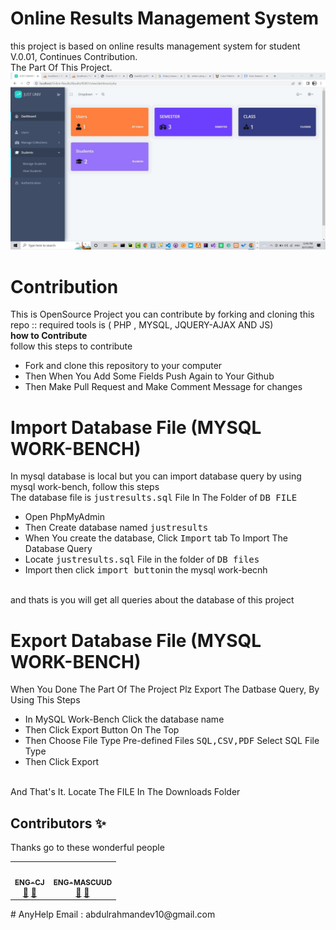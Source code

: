 # Online Results Management System
this project is based on online results management system for student<br>
V.0.01, Continues Contribution. <br>
The Part Of This Project.
![](/Results/thumb.jpg)

# Contribution
This is OpenSource Project you can contribute by forking and cloning this repo :: required tools is ( PHP , MYSQL, JQUERY-AJAX AND JS) <br>
<b>how to Contribute</b><br>
follow this steps to contribute<br>
<ul>
<li>Fork and clone this repository to your computer</li>
<li>Then When You Add Some Fields Push Again to Your Github</li>
<li>Then Make Pull Request and Make Comment Message for changes</li>
</ul>

#  Import Database File (MYSQL WORK-BENCH)
In mysql database is local but you can import database query by using mysql work-bench,
follow this steps<br>
The database file is  <kbd>justresults.sql</kbd> File In The Folder of <kbd>DB FILE</kbd>
<ul>
<li>Open PhpMyAdmin</li>
<li>Then Create database named <kbd>justresults</kbd></li>
<li>When You create the database, Click <kbd>Import</kbd> tab To Import The Database Query</li>
<li>Locate <kbd>justresults.sql</kbd> File in the folder of <kbd>DB files</kbd></li>
<li>Import then click <kbd>import button</kbd>in the mysql work-becnh</li>
</ul><br>
and thats is you will get all queries about the database of this project


#  Export Database File (MYSQL WORK-BENCH)
When You Done The Part Of The Project Plz Export The Datbase Query, 
By Using This Steps<br>
<ul>
<li>In MySQL Work-Bench Click the database name</li>
<li>Then Click Export Button On The Top</li>
<li>Then Choose File Type Pre-defined Files <kbd>SQL,CSV,PDF</kbd> Select SQL File Type</li>
<li>Then Click Export</li>
</ul><br>
And That's It.  Locate The FILE In The Downloads Folder 

## Contributors ✨
Thanks go to these wonderful people
<table>
  <tr>
    <td align="center"><a href="https://github.com/ENG-CJ"><img src="https://avatars.githubusercontent.com/u/77126546?v=4" width="100px;" alt=""/><br /><sub><b>ENG-CJ</b></sub></a><br /><a href="#Q" title="Answering Questions">💬</a> <a href="https://eng-cj.github.io/Hackthon-Dev/" title="Protfolio">📖</a>

 <td align="center"><a href="https://github.com/mascuudgithup"><img src="https://avatars.githubusercontent.com/u/108215018?s=100&v=4" width="100px;" alt=""/><br /><sub><b>ENG-MASCUUD</b></sub></a><br /><a href="#SoftwareDeveloper-NoDocs" title="Documentation">📖</a> <a href="#NoPortfolio" title="Review My portfolio">👀</a></td>  
  </tr>
  </table>
# AnyHelp
Email : abdulrahmandev10@gmail.com
